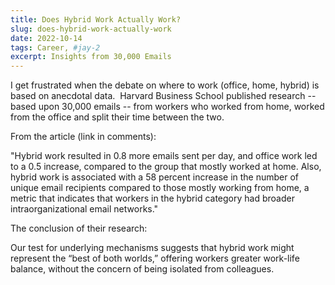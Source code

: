 ```yaml
---
title: Does Hybrid Work Actually Work?
slug: does-hybrid-work-actually-work
date: 2022-10-14
tags: Career, #jay-2
excerpt: Insights from 30,000 Emails
---
```


I get frustrated when the debate on where to work (office, home, hybrid) is based on anecdotal data.  Harvard Business School published research -- based upon 30,000 emails -- from workers who worked from home, worked from the office and split their time between the two.

From the article (link in comments):

"Hybrid work resulted in 0.8 more emails sent per day, and office work led to a 0.5 increase, compared to the group that mostly worked at home. Also, hybrid work is associated with a 58 percent increase in the number of unique email recipients compared to those mostly working from home, a metric that indicates that workers in the hybrid category had broader intraorganizational email networks."

The conclusion of their research:

Our test for underlying mechanisms suggests that hybrid work might represent the “best of both worlds,” offering workers greater work-life balance, without the concern of being isolated from colleagues.
